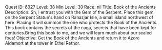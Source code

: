 Quest ID: 6027
Level: 38
Min Level: 30
Race: nil
Title: Book of the Ancients
Description: $n, I entrust you with the Gem of the Serpent. Place this gem on the Serpent Statue's hand on Ranazjar Isle, a small island northwest of here. Placing it will summon the one who protects the Book of the Ancients. This book contains the secrets of the naga, secrets that have been kept for centuries.Bring this book to me, and we will learn much about our scaled foes!
Objective: Get the Book of the Ancients and return it to Azore Aldamort at the tower in Ethel Rethor.
